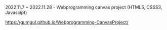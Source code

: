 2022.11.7 ~ 2022.11.28 - Webprogramming canvas project (HTML5, CSSS3, Javascipt)

https://gumgul.github.io/Webprogramming-CanvasProject/

